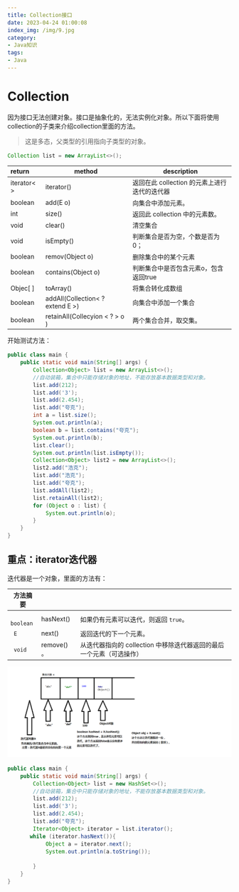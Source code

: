```yaml
---
title: Collection接口
date: 2023-04-24 01:00:08
index_img: /img/9.jpg
category:
- Java知识
tags:
- Java
---
```


# Collection

因为接口无法创建对象。接口是抽象化的，无法实例化对象。所以下面将使用collection的子类来介绍collection里面的方法。

> 这是多态，父类型的引用指向子类型的对象。

```java
Collection list = new ArrayList<>();
```

| **return**  | method                            | description                                  |
| :---------- | --------------------------------- | -------------------------------------------- |
| iterator< > | iterator()                        | 返回在此 collection 的元素上进行迭代的迭代器 |
| boolean     | add(E o)                          | 向集合中添加元素。                           |
| int         | size()                            | 返回此 collection 中的元素数。               |
| void        | clear()                           | 清空集合                                     |
| void        | isEmpty()                         | 判断集合是否为空，个数是否为0；              |
| boolean     | remov(Object o)                   | 删除集合中的某个元素                         |
| boolean     | contains(Object o)                | 判断集合中是否包含元素o，包含返回true        |
| Objec[ ]    | toArray()                         | 将集合转化成数组                             |
| boolean     | addAll(Collection< ? extend E  >) | 向集合中添加一个集合                         |
| boolean     | retainAll(Collecyion  < ? >  o )  | 两个集合合并，取交集。                       |

开始测试方法：

```java
public class main {
    public static void main(String[] args) {
        Collection<Object> list = new ArrayList<>();
        //自动装箱，集合中只能存储对象的地址，不能存放基本数据类型和对象。
        list.add(212);
        list.add('3');
        list.add(2.454);
        list.add("夸克");
        int a = list.size();
        System.out.println(a);
        boolean b = list.contains("夸克");
        System.out.println(b);
        list.clear();
        System.out.println(list.isEmpty());
        Collection<Object> list2 = new ArrayList<>();
        list2.add("浩克");
        list.add("浩克");
        list.add("夸克");
        list.addAll(list2);
        list.retainAll(list2);
        for (Object o : list) {
            System.out.println(o);
        }
    }
}
```

## 重点：iterator迭代器

迭代器是一个对象，里面的方法有：

| **方法摘要** |             |                                                              |
| ------------ | ----------- | ------------------------------------------------------------ |
| ` boolean`   | hasNext()   | 如果仍有元素可以迭代，则返回 `true`。                        |
| ` E`         | next()      | 返回迭代的下一个元素。                                       |
| ` void`      | remove() 。 | 从迭代器指向的 collection 中移除迭代器返回的最后一个元素（可选操作） |

<img src="Collection接口/004-迭代集合的原理.png" alt="004-迭代集合的原理" style="zoom: 200%;" />

```java
public class main {
    public static void main(String[] args) {
        Collection<Object> list = new HashSet<>();
        //自动装箱，集合中只能存储对象的地址，不能存放基本数据类型和对象。
        list.add(212);
        list.add('3');
        list.add(2.454);
        list.add("夸克");
        Iterator<Object> iterator = list.iterator();
       while (iterator.hasNext()){
            Object a = iterator.next();
            System.out.println(a.toString());

        }
    }
}
```

